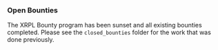### Open Bounties
The XRPL Bounty program has been sunset and all existing bounties completed. Please see the `closed_bounties` folder for the work that was done previously.
